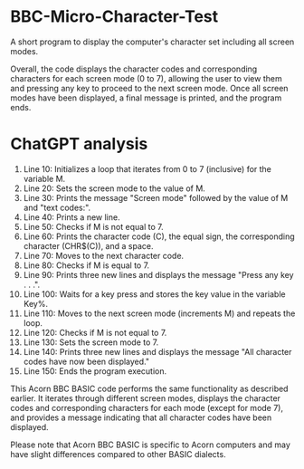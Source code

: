 # BBC-Micro-Character-Test
A short program to display the computer's character set including all screen modes.

Overall, the code displays the character codes and corresponding characters for each screen mode (0 to 7), allowing the user to view them and pressing any key to proceed to the next screen mode. Once all screen modes have been displayed, a final message is printed, and the program ends.

ChatGPT analysis 
================
1. Line 10: Initializes a loop that iterates from 0 to 7 (inclusive) for the variable M.
2. Line 20: Sets the screen mode to the value of M.
3. Line 30: Prints the message "Screen mode" followed by the value of M and "text codes:".
4. Line 40: Prints a new line.
5. Line 50: Checks if M is not equal to 7.
6. Line 60: Prints the character code (C), the equal sign, the corresponding character (CHR$(C)), and a space.
7. Line 70: Moves to the next character code.
8. Line 80: Checks if M is equal to 7.
9. Line 90: Prints three new lines and displays the message "Press any key . . .".
10. Line 100: Waits for a key press and stores the key value in the variable Key%.
11. Line 110: Moves to the next screen mode (increments M) and repeats the loop.
12. Line 120: Checks if M is not equal to 7.
13. Line 130: Sets the screen mode to 7.
14. Line 140: Prints three new lines and displays the message "All character codes have now been displayed."
15. Line 150: Ends the program execution.

This Acorn BBC BASIC code performs the same functionality as described earlier. It iterates through different screen modes, displays the character codes and corresponding characters for each mode (except for mode 7), and provides a message indicating that all character codes have been displayed.

Please note that Acorn BBC BASIC is specific to Acorn computers and may have slight differences compared to other BASIC dialects.
